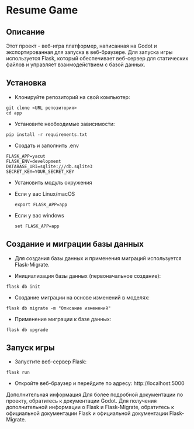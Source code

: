 # Resume Game
## Описание
Этот проект - веб-игра платформер, написанная на Godot и экспортированная для запуска в веб-браузере. Для запуска игры используется Flask, который обеспечивает веб-сервер для статических файлов и управляет взаимодействием с базой данных.

## Установка
 - Клонируйте репозиторий на свой компьютер:

```
git clone <URL репозитория>
cd app
```
 - Установите необходимые зависимости:

```
pip install -r requirements.txt
```
 - Создать и заполнить .env

```
FLASK_APP=yacut
FLASK_ENV=development
DATABASE_URI=sqlite:///db.sqlite3
SECRET_KEY=YOUR_SECRET_KEY
```

 - Установить модуль окружения

* Если у вас Linux/macOS

    ```
    export FLASK_APP=app
    ```

* Если у вас windows

    ```
    set FLASK_APP=app
    ```

## Создание и миграции базы данных
 - Для создания базы данных и применения миграций используется Flask-Migrate.

 - Инициализация базы данных (первоначальное создание):

```
flask db init
```
  - Создание миграции на основе изменений в моделях:

```
flask db migrate -m "Описание изменений"
```

  - Применение миграции к базе данных:

```
flask db upgrade
```

## Запуск игры
 - Запустите веб-сервер Flask:

```
flask run
```
 - Откройте веб-браузер и перейдите по адресу: http://localhost:5000


Дополнительная информация
Для более подробной документации по проекту, обратитесь к документации Godot.
Для получения дополнительной информации о Flask и Flask-Migrate, обратитесь к официальной документации Flask и официальной документации Flask-Migrate.